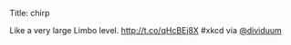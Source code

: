 Title: chirp

Like a very large Limbo level. <a href="http://t.co/qHcBEj8X">http://t.co/qHcBEj8X</a> #xkcd via <a href="http://twitter.com/dividuum">@dividuum</a>
